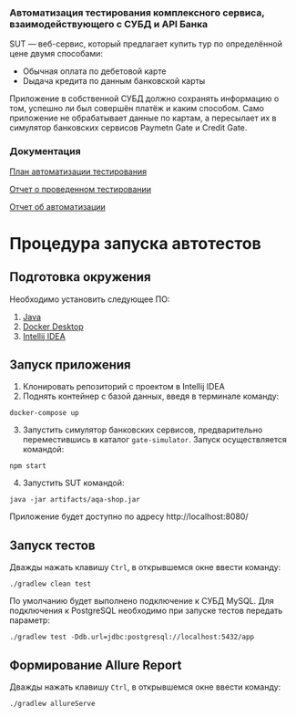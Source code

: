### Автоматизация тестирования комплексного сервиса, взаимодействующего с СУБД и API Банка

SUT — веб-сервис, который предлагает купить тур по определённой цене двумя способами:
- Обычная оплата по дебетовой карте
- Dыдача кредита по данным банковской карты

Приложение в собственной СУБД должно сохранять информацию о том, успешно ли был совершён платёж и каким способом.
Само приложение не обрабатывает данные по картам, а пересылает их в симулятор банковских сервисов Paymetn Gate и Credit Gate.

### Документация

[План автоматизации тестирования](https://github.com/granegoro/qaDiploma/blob/main/docs/Plan.md)

[Отчет о проведенном тестировании](https://github.com/granegoro/qaDiploma/blob/main/docs/Report.md)

[Отчет об автоматизации](https://github.com/granegoro/qaDiploma/blob/main/docs/Summary.md)

# Процедура запуска автотестов

## Подготовка окружения
Необходимо установить следующее ПО:
1. [Java](https://adoptium.net/temurin/releases/?utm_source=pocket_reader&version=11)
2. [Docker Desktop](https://www.docker.com/products/docker-desktop/)
3. [Intellij IDEA](https://www.jetbrains.com/idea/download/)

## Запуск приложения
1. Клонировать репозиторий с проектом в Intellij IDEA
2. Поднять контейнер с базой данных, введя в терминале команду:
```
docker-compose up
```
3. Запустить симулятор банковских сервисов, предварительно переместившись в 
каталог `gate-simulator`. Запуск осуществляется командой:
```
npm start
```
4. Запустить SUT командой:
```
java -jar artifacts/aqa-shop.jar
```

Приложение будет доступно по адресу http://localhost:8080/

## Запуск тестов
Дважды нажать клавишу `Ctrl`, в открывшемся окне ввести команду:
```
./gradlew clean test
```
По умолчанию будет выполнено подключение к СУБД MySQL.
Для подключения к PostgreSQL необходимо при запуске тестов передать параметр:
```
./gradlew test -Ddb.url=jdbc:postgresql://localhost:5432/app
```

## Формирование Allure Report
Дважды нажать клавишу `Ctrl`, в открывшемся окне ввести команду:
```
./gradlew allureServe
```
